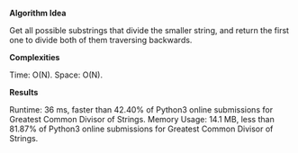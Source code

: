 **Algorithm Idea**

Get all possible substrings that divide the 
smaller string, and return the first one 
to divide both of them traversing backwards.

**Complexities**

Time: O(N).
Space: O(N).

**Results**

Runtime: 36 ms, faster than 42.40% of Python3 online submissions for Greatest Common Divisor of Strings.
Memory Usage: 14.1 MB, less than 81.87% of Python3 online submissions for Greatest Common Divisor of Strings.
